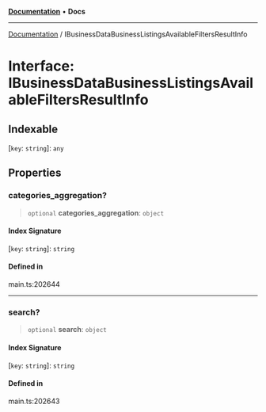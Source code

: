 [**Documentation**](../README.md) • **Docs**

***

[Documentation](../globals.md) / IBusinessDataBusinessListingsAvailableFiltersResultInfo

# Interface: IBusinessDataBusinessListingsAvailableFiltersResultInfo

## Indexable

 \[`key`: `string`\]: `any`

## Properties

### categories\_aggregation?

> `optional` **categories\_aggregation**: `object`

#### Index Signature

 \[`key`: `string`\]: `string`

#### Defined in

main.ts:202644

***

### search?

> `optional` **search**: `object`

#### Index Signature

 \[`key`: `string`\]: `string`

#### Defined in

main.ts:202643
